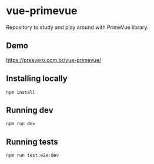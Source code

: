 # vue-primevue

Repository to study and play around with PrimeVue library.

## Demo
https://prsevero.com.br/vue-primevue/

## Installing locally
`npm install`

## Running dev
`npm run dev`

## Running tests
`npm run test:e2e:dev`
